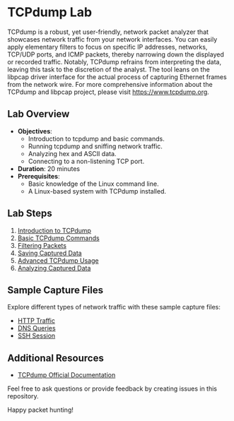 # TCPdump Lab

TCPdump is a robust, yet user-friendly, network packet analyzer that showcases network traffic from your network interfaces. You can easily apply elementary filters to focus on specific IP addresses, networks, TCP/UDP ports, and ICMP packets, thereby narrowing down the displayed or recorded traffic. Notably, TCPdump refrains from interpreting the data, leaving this task to the discretion of the analyst. The tool leans on the libpcap driver interface for the actual process of capturing Ethernet frames from the network wire. For more comprehensive information about the TCPdump and libpcap project, please visit https://www.tcpdump.org.

## Lab Overview

- **Objectives**:
  - Introduction to tcpdump and basic commands.
  - Running tcpdump and sniffing network traffic.
  - Analyzing hex and ASCII data.
  - Connecting to a non-listening TCP port.
- **Duration**: 20 minutes
- **Prerequisites**:
  - Basic knowledge of the Linux command line.
  - A Linux-based system with TCPdump installed.

## Lab Steps

1. [Introduction to TCPdump](Instructions/01-Introduction.md)
2. [Basic TCPdump Commands](Instructions/02-Basic-Commands.md)
3. [Filtering Packets](Instructions/03-Filtering-Packets.md)
4. [Saving Captured Data](Instructions/04-Saving-Data.md)
5. [Advanced TCPdump Usage](Instructions/05-Advanced-Usage.md)
6. [Analyzing Captured Data](Instructions/06-Analyzing-Data.md)

## Sample Capture Files

Explore different types of network traffic with these sample capture files:

- [HTTP Traffic](Capture_Files/http_capture.pcap)
- [DNS Queries](Capture_Files/dns_capture.pcap)
- [SSH Session](Capture_Files/ssh_capture.pcap)

## Additional Resources

- [TCPdump Official Documentation](https://www.tcpdump.org/tcpdump_man.html)

Feel free to ask questions or provide feedback by creating issues in this repository.

Happy packet hunting!
